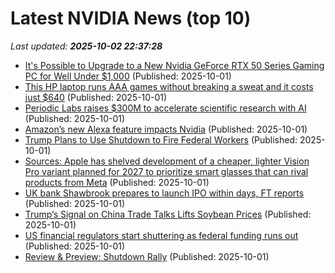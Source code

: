 # Latest NVIDIA News (top 10)
_Last updated: **2025-10-02 22:37:28**_

- [It's Possible to Upgrade to a New Nvidia GeForce RTX 50 Series Gaming PC for Well Under $1,000](https://www.ign.com/articles/upgrade-to-a-geforce-rtx-50-series-gaming-pc-for-well-under-1000) (Published: 2025-10-01)
- [This HP laptop runs AAA games without breaking a sweat and it costs just $640](https://www.xda-developers.com/this-hp-gaming-laptop-delivers-everything-you-want/) (Published: 2025-10-01)
- [Periodic Labs raises $300M to accelerate scientific research with AI](https://siliconangle.com/2025/10/01/periodic-labs-raises-300m-accelerate-scientific-research-ai/) (Published: 2025-10-01)
- [Amazon’s new Alexa feature impacts Nvidia](https://biztoc.com/x/9f7f13bc68fd34f4) (Published: 2025-10-01)
- [Trump Plans to Use Shutdown to Fire Federal Workers](https://biztoc.com/x/76b37aa571f1db82) (Published: 2025-10-01)
- [Sources: Apple has shelved development of a cheaper, lighter Vision Pro variant planned for 2027 to prioritize smart glasses that can rival products from Meta](https://biztoc.com/x/5b319fb34fecb9b1) (Published: 2025-10-01)
- [UK bank Shawbrook prepares to launch IPO within days, FT reports](https://biztoc.com/x/de394e862cc18b10) (Published: 2025-10-01)
- [Trump’s Signal on China Trade Talks Lifts Soybean Prices](https://biztoc.com/x/4cc6510dae4f24e0) (Published: 2025-10-01)
- [US financial regulators start shuttering as federal funding runs out](https://biztoc.com/x/94333372fa706564) (Published: 2025-10-01)
- [Review & Preview: Shutdown Rally](https://biztoc.com/x/0435ab8c7a09a7b4) (Published: 2025-10-01)

